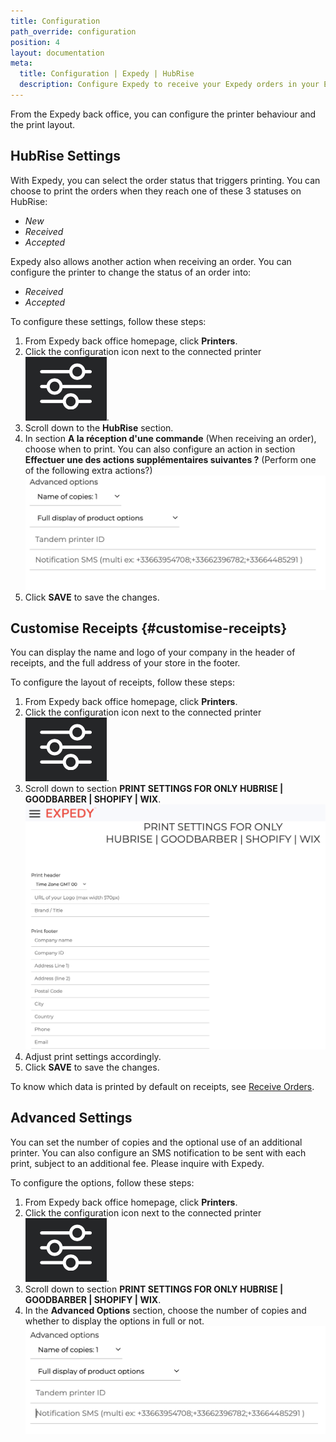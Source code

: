 ```yaml
---
title: Configuration
path_override: configuration
position: 4
layout: documentation
meta:
  title: Configuration | Expedy | HubRise
  description: Configure Expedy to receive your Expedy orders in your EPOS or other applications connected to HubRise.
---
```


From the Expedy back office, you can configure the printer behaviour and the print layout.

## HubRise Settings

With Expedy, you can select the order status that triggers printing. You can choose to print the orders when they reach one of these 3 statuses on HubRise:

- _New_
- _Received_
- _Accepted_

Expedy also allows another action when receiving an order. You can configure the printer to change the status of an order into:

- _Received_
- _Accepted_

To configure these settings, follow these steps:

1. From Expedy back office homepage, click **Printers**.
2. Click the configuration icon next to the connected printer <InlineImage width="20" height="20">![Configuration icon](../images/__configuration-icon.png)</InlineImage>.
3. Scroll down to the **HubRise** section.
4. In section **A la réception d'une commande** (When receiving an order), choose when to print. You can also configure an action in section **Effectuer une des actions supplémentaires suivantes ?** (Perform one of the following extra actions?)
   ![User Interface - HubRise settings](./images/008-2x-expedy-hubrise-actions.png)
5. Click **SAVE** to save the changes.

## Customise Receipts {#customise-receipts}

You can display the name and logo of your company in the header of receipts, and the full address of your store in the footer.

To configure the layout of receipts, follow these steps:

1. From Expedy back office homepage, click **Printers**.
2. Click the configuration icon next to the connected printer <InlineImage width="20" height="20">![Configuration icon](../images/__configuration-icon.png)</InlineImage>.
3. Scroll down to section **PRINT SETTINGS FOR ONLY HUBRISE | GOODBARBER | SHOPIFY | WIX**.
   ![Configuration - Customise your prints](./images/004-2x-expedy-print-settings.png)
4. Adjust print settings accordingly.
5. Click **SAVE** to save the changes.

To know which data is printed by default on receipts, see [Receive Orders](/apps/expedy/receive-orders).

## Advanced Settings

You can set the number of copies and the optional use of an additional printer. You can also configure an SMS notification to be sent with each print, subject to an additional fee. Please inquire with Expedy.

To configure the options, follow these steps:

1. From Expedy back office homepage, click **Printers**.
2. Click the configuration icon next to the connected printer <InlineImage width="20" height="20">![Configuration icon](../images/__configuration-icon.png)</InlineImage>.
3. Scroll down to section **PRINT SETTINGS FOR ONLY HUBRISE | GOODBARBER | SHOPIFY | WIX**.
4. In the **Advanced Options** section, choose the number of copies and whether to display the options in full or not.
   ![Configuration - Print settings](./images/009-2x-expedy-hubrise-advanced-options.png)
